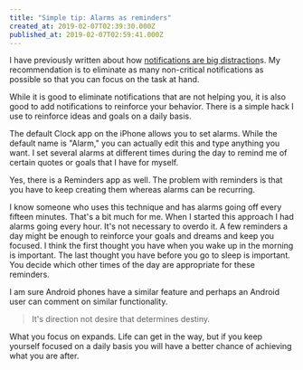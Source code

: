 ```yaml
---
title: "Simple tip: Alarms as reminders"
created_at: 2019-02-07T02:39:30.000Z
published_at: 2019-02-07T02:59:41.000Z
---
```

I have previously written about how [notifications are big distraction](https://200wordsaday.com/words/notifications-are-the-enemy-of-focus-22285c2e424488dc1)s. My recommendation is to eliminate as many non-critical notifications as possible so that you can focus on the task at hand.

While it is good to eliminate notifications that are not helping you, it is also good to add notifications to reinforce your behavior. There is a simple hack I use to reinforce ideas and goals on a daily basis.

The default Clock app on the iPhone allows you to set alarms. While the default name is "Alarm," you can actually edit this and type anything you want. I set several alarms at different times during the day to remind me of certain quotes or goals that I have for myself. 

Yes, there is a Reminders app as well. The problem with reminders is that you have to keep creating them whereas alarms can be recurring. 

I know someone who uses this technique and has alarms going off every fifteen minutes. That's a bit much for me. When I started this approach I had alarms going every hour. It's not necessary to overdo it. A few reminders a day might be enough to reinforce your goals and dreams and keep you focused. I think the first thought you have when you wake up in the morning is important. The last thought you have before you go to sleep is important. You decide which other times of the day are appropriate for these reminders.

I am sure Android phones have a similar feature and perhaps an Android user can comment on similar functionality.

> It's direction not desire that determines destiny.

What you focus on expands. Life can get in the way, but if you keep yourself focused on a daily basis you will have a better chance of achieving what you are after.
